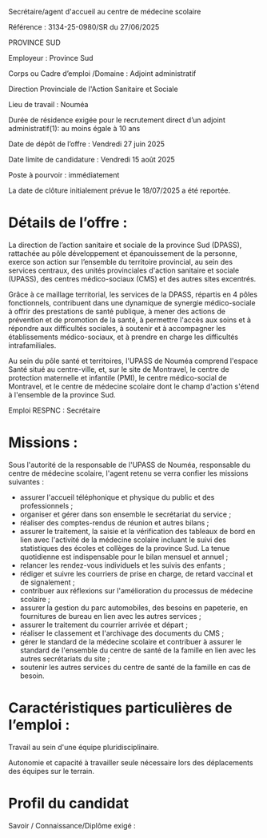 
Secrétaire/agent d'accueil au centre de médecine scolaire

Référence : 3134-25-0980/SR du 27/06/2025

PROVINCE SUD

Employeur : Province Sud

Corps ou Cadre d’emploi /Domaine : Adjoint administratif

Direction Provinciale de l'Action Sanitaire et Sociale

Lieu de travail : Nouméa

Durée de résidence exigée pour le recrutement direct d’un adjoint administratif(1): au moins égale à 10 ans

Date de dépôt de l’offre : Vendredi 27 juin 2025

Date limite de candidature : Vendredi 15 août 2025

Poste à pourvoir : immédiatement

La date de clôture initialement prévue le 18/07/2025 a été reportée.

# Détails de l’offre :

La direction de l’action sanitaire et sociale de la province Sud (DPASS), rattachée au pôle développement et épanouissement de la personne, exerce son action sur l’ensemble du territoire provincial, au sein des services centraux, des unités provinciales d'action sanitaire et sociale (UPASS), des centres médico-sociaux (CMS) et des autres sites excentrés.

Grâce à ce maillage territorial, les services de la DPASS, répartis en 4 pôles fonctionnels, contribuent dans une dynamique de synergie médico-sociale à offrir des prestations de santé publique, à mener des actions de prévention et de promotion de la santé, à permettre l'accès aux soins et à répondre aux difficultés sociales, à soutenir et à accompagner les établissements médico-sociaux, et à prendre en charge les difficultés intrafamiliales.

Au sein du pôle santé et territoires, l'UPASS de Nouméa comprend l'espace Santé situé au centre-ville, et, sur le site de Montravel, le centre de protection maternelle et infantile (PMI), le centre médico-social de Montravel, et le centre de médecine scolaire dont le champ d'action s'étend à l'ensemble de la province Sud.

Emploi RESPNC : Secrétaire

# Missions :

Sous l'autorité de la responsable de l'UPASS de Nouméa, responsable du centre de médecine scolaire, l'agent retenu se verra confier les missions suivantes :

- assurer l'accueil téléphonique et physique du public et des professionnels ;
- organiser et gérer dans son ensemble le secrétariat du service ;
- réaliser des comptes-rendus de réunion et autres bilans ;
- assurer le traitement, la saisie et la vérification des tableaux de bord en lien avec l'activité de la médecine scolaire incluant le suivi des statistiques des écoles et collèges de la province Sud. La tenue quotidienne est indispensable pour le bilan mensuel et annuel ;
- relancer les rendez-vous individuels et les suivis des enfants ;
- rédiger et suivre les courriers de prise en charge, de retard vaccinal et de signalement ;
- contribuer aux réflexions sur l'amélioration du processus de médecine scolaire ;
- assurer la gestion du parc automobiles, des besoins en papeterie, en fournitures de bureau en lien avec les autres services ;
- assurer le traitement du courrier arrivée et départ ;
- réaliser le classement et l'archivage des documents du CMS ;
- gérer le standard de la médecine scolaire et contribuer à assurer le standard de l'ensemble du centre de santé de la famille en lien avec les autres secrétariats du site ;
- soutenir les autres services du centre de santé de la famille en cas de besoin.

# Caractéristiques particulières de l’emploi :

Travail au sein d'une équipe pluridisciplinaire.

Autonomie et capacité à travailler seule nécessaire lors des déplacements des équipes sur le terrain.

# Profil du candidat

Savoir / Connaissance/Diplôme exigé :